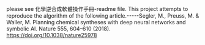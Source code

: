 please see 化學逆合成軟體操作手冊-readme file.
This project attempts to reproduce the algorithm of the following article.-----Segler, M., Preuss, M. & Waller, M. Planning chemical syntheses with deep neural networks and symbolic AI. Nature 555, 604–610 (2018). https://doi.org/10.1038/nature25978
